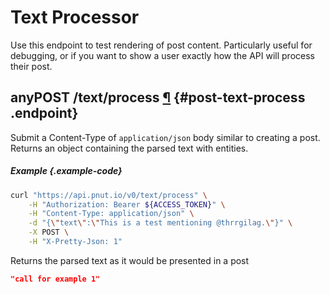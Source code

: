 # Text Processor

Use this endpoint to test rendering of post content. Particularly useful for debugging, or if you want to show a user exactly how the API will process their post.


## <span class="endpoint-meta"><i class="fas fa-lock"></i> any</span><span class="method method-post">POST</span> /text/process [&para;](#post-text-process) {#post-text-process .endpoint}

Submit a Content-Type of `application/json` body similar to creating a post. Returns an object containing the parsed text with entities.

##### Example {.example-code}

```bash
curl "https://api.pnut.io/v0/text/process" \
    -H "Authorization: Bearer ${ACCESS_TOKEN}" \
    -H "Content-Type: application/json" \
    -d "{\"text\":\"This is a test mentioning @thrrgilag.\"}" \
    -X POST \
    -H "X-Pretty-Json: 1"
```

Returns the parsed text as it would be presented in a post

```json
"call for example 1"
```
